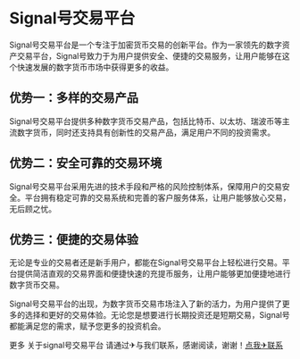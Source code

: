 # Signal号交易平台

Signal号交易平台是一个专注于加密货币交易的创新平台。作为一家领先的数字资产交易平台，Signal号致力于为用户提供安全、便捷的交易服务，让用户能够在这个快速发展的数字货币市场中获得更多的收益。

## 优势一：多样的交易产品
Signal号交易平台提供多种数字货币交易产品，包括比特币、以太坊、瑞波币等主流数字货币，同时还支持具有创新性的交易产品，满足用户不同的投资需求。

## 优势二：安全可靠的交易环境
Signal号交易平台采用先进的技术手段和严格的风险控制体系，保障用户的交易安全。平台拥有稳定可靠的交易系统和完善的客户服务体系，让用户能够放心交易，无后顾之忧。

## 优势三：便捷的交易体验
无论是专业的交易者还是新手用户，都能在Signal号交易平台上轻松进行交易。平台提供简洁直观的交易界面和便捷快速的充提币服务，让用户能够更加便捷地进行数字货币交易。

Signal号交易平台的出现，为数字货币交易市场注入了新的活力，为用户提供了更多的选择和更好的交易体验。无论您是想要进行长期投资还是短期交易，Signal号都能满足您的需求，赋予您更多的投资机会。

更多 关于signal号交易平台 请通过✈与我们联系，感谢阅读，谢谢！[点我✈联系](https://add.k02.cc)
